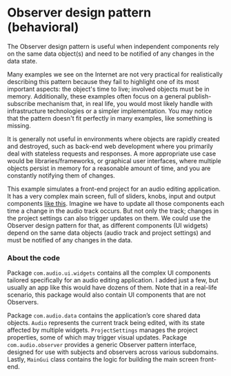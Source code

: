 # Observer design pattern (behavioral)

The Observer design pattern is useful when independent components rely on the same data object(s) and need to be notified of any changes in the data state.

Many examples we see on the Internet are not very practical for realistically describing this pattern because they fail to highlight one of its most important aspects: the object's time to live; involved objects must be in memory. Additionally, these examples often focus on a general publish-subscribe mechanism that, in real life, you would most likely handle with infrastructure technologies or a simpler implementation. You may notice that the pattern doesn't fit perfectly in many examples, like something is missing.

It is generally not useful in environments where objects are rapidly created and destroyed, such as back-end web development where you primarily deal with stateless requests and responses. A more appropriate use case would be libraries/frameworks, or graphical user interfaces, where multiple objects persist in memory for a reasonable amount of time, and you are constantly notifying them of changes.

This example simulates a front-end project for an audio editing application. It has a very complex main screen, full of sliders, knobs, input and output components [like this](https://i.pcmag.com/imagery/roundups/00XVABPc9FVmXg9i9kh0IEw-11.fit_lim.size_768x.jpg). Imagine we have to update all those components each time a change in the audio track occurs. But not only the track; changes in the project settings can also trigger updates on them. We could use the Observer design pattern for that, as different components (UI widgets) depend on the same data objects (audio track and project settings) and must be notified of any changes in the data.

### About the code

Package `com.audio.ui.widgets` contains all the complex UI components tailored specifically for an audio editing application. I added just a few, but usually an app like this would have dozens of them. Note that in a real-life scenario, this package would also contain UI components that are not Observers.

Package `com.audio.data` contains the application’s core shared data objects. `Audio` represents the current track being edited, with its state affected by multiple widgets. `ProjectSettings` manages the project properties, some of which may trigger visual updates. Package `com.audio.observer` provides a generic Observer pattern interface, designed for use with subjects and observers across various subdomains. Lastly, `MainGui` class contains the logic for building the main screen front-end.
